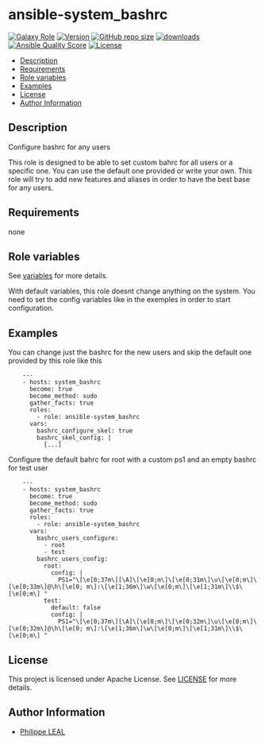 # ansible-system_bashrc

[![Galaxy Role](https://img.shields.io/badge/galaxy-system_bashrc-purple?style=flat)](https://galaxy.ansible.com/lotusnoir/system_bashrc)
[![Version](https://img.shields.io/github/release/lotusnoir/ansible-system_bashrc.svg)](https://github.com/lotusnoir/ansible-system_bashrc/releases/latest)
[![GitHub repo size](https://img.shields.io/github/repo-size/lotusnoir/ansible-system_bashrc?color=orange&style=flat)](https://galaxy.ansible.com/lotusnoir/system_bashrc)
[![downloads](https://img.shields.io/ansible/role/d/56927)](https://galaxy.ansible.com/lotusnoir/system_bashrc)
[![Ansible Quality Score](https://img.shields.io/ansible/quality/56927)](https://galaxy.ansible.com/lotusnoir/system_bashrc)
[![License](https://img.shields.io/badge/license-Apache--2.0-brightgreen?style=flat)](https://opensource.org/licenses/Apache-2.0)

<!-- START doctoc generated TOC please keep comment here to allow auto update -->
<!-- DON'T EDIT THIS SECTION, INSTEAD RE-RUN doctoc TO UPDATE -->

- [Description](#description)
- [Requirements](#requirements)
- [Role variables](#role-variables)
- [Examples](#examples)
- [License](#license)
- [Author Information](#author-information)

<!-- END doctoc generated TOC please keep comment here to allow auto update -->

## Description

Configure bashrc for any users

This role is designed to be able to set custom bahrc for all users or a specific one. You can use the default one provided or write your own. This role will try to add new features and aliases in order to have the best base for any users.

## Requirements

none

## Role variables

See [variables](/defaults/main.yml) for more details.

With default variables, this role doesnt change anything on the system. You need to set the config variables like in the exemples in order to start configuration.

## Examples

You can change just the bashrc for the new users and skip the default one provided by this role like this


        ---
        - hosts: system_bashrc
          become: true
          become_method: sudo
          gather_facts: true
          roles:
            - role: ansible-system_bashrc
          vars:
            bashrc_configure_skel: true
            bashrc_skel_config: |
              [...]

Configure the default bahrc for root with a custom ps1 and an empty bashrc for test user


        ---
        - hosts: system_bashrc
          become: true
          become_method: sudo
          gather_facts: true
          roles:
            - role: ansible-system_bashrc
          vars:
            bashrc_users_configure:
              - root
              - test
            bashrc_users_config:
              root:
                config: |
                  PS1="\[\e[0;37m\][\A]\[\e[0;m\]\[\e[0;31m\]\u\[\e[0;m\]\[\e[0;33m\]@\h\[\e[0; m\]:\[\e[1;36m\]\w\[\e[0;m\]\[\e[1;31m\]\\$\[\e[0;m\] "
              test:
                default: false
                config: |
                  PS1="\[\e[0;37m\][\A]\[\e[0;m\]\[\e[0;32m\]\u\[\e[0;m\]\[\e[0;32m\]@\h\[\e[0; m\]:\[\e[1;36m\]\w\[\e[0;m\]\[\e[1;31m\]\\$\[\e[0;m\] "



## License

This project is licensed under Apache License. See [LICENSE](/LICENSE) for more details.

## Author Information

- [Philippe LEAL](https://github.com/lotusnoir)
